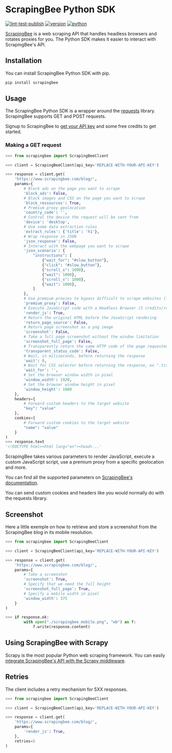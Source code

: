 # ScrapingBee Python SDK

[![lint-test-publish](https://github.com/scrapingbee/scrapingbee-python/workflows/lint-test-publish/badge.svg)](https://github.com/scrapingbee/scrapingbee-python/actions)
[![version](https://img.shields.io/pypi/v/scrapingbee.svg)](https://pypi.org/project/scrapingbee/)
[![python](https://img.shields.io/pypi/pyversions/scrapingbee.svg)](https://pypi.org/project/scrapingbee/)

[ScrapingBee](https://www.scrapingbee.com/) is a web scraping API that handles headless browsers and rotates proxies for you. The Python SDK makes it easier to interact with ScrapingBee's API.

## Installation

You can install ScrapingBee Python SDK with pip.

```bash
pip install scrapingbee
```

## Usage

The ScrapingBee Python SDK is a wrapper around the [requests](https://docs.python-requests.org/en/master/) library. ScrapingBee supports GET and POST requests.

Signup to ScrapingBee to [get your API key](https://app.scrapingbee.com/account/register) and some free credits to get started.

### Making a GET request

```python
>>> from scrapingbee import ScrapingBeeClient

>>> client = ScrapingBeeClient(api_key='REPLACE-WITH-YOUR-API-KEY')

>>> response = client.get(
    'https://www.scrapingbee.com/blog/', 
    params={
        # Block ads on the page you want to scrape	
        'block_ads': False,
        # Block images and CSS on the page you want to scrape	
        'block_ressources': True,
        # Premium proxy geolocation
        'country_code': '',
        # Control the device the request will be sent from	
        'device': 'desktop',
        # Use some data extraction rules
        'extract_rules': {'title': 'h1'},
        # Wrap response in JSON
        'json_response': False,
        # Interact with the webpage you want to scrape 
        'json_scenario': {
            "instructions": [
                {"wait_for": "#slow_button"},
                {"click": "#slow_button"},
                {"scroll_x": 1000},
                {"wait": 1000},
                {"scroll_x": 1000},
                {"wait": 1000},            
            ]
        },
        # Use premium proxies to bypass difficult to scrape websites (10-25 credits/request)
        'premium_proxy': False,
        # Execute JavaScript code with a Headless Browser (5 credits/request)
        'render_js': True,
        # Return the original HTML before the JavaScript rendering	
        'return_page_source': False,
        # Return page screenshot as a png image
        'screenshot': False,
        # Take a full page screenshot without the window limitation
        'screenshot_full_page': False,
        # Transparently return the same HTTP code of the page requested.
        'transparent_status_code': False,
        # Wait, in miliseconds, before returning the response
        'wait': 0,
        # Wait for CSS selector before returning the response, ex ".title"
        'wait_for': '',
        # Set the browser window width in pixel
        'window_width': 1920,
        # Set the browser window height in pixel
        'window_height': 1080
    },
    headers={
        # Forward custom headers to the target website
        "key": "value"
    },
    cookies={
        # Forward custom cookies to the target website
        "name": "value"
    }
)
>>> response.text
'<!DOCTYPE html><html lang="en"><head>...'
```

ScrapingBee takes various parameters to render JavaScript, execute a custom JavaScript script, use a premium proxy from a specific geolocation and more. 

You can find all the supported parameters on [ScrapingBee's documentation](https://www.scrapingbee.com/documentation/).

You can send custom cookies and headers like you would normally do with the requests library.

## Screenshot

Here a little exemple on how to retrieve and store a screenshot from the ScrapingBee blog in its mobile resolution.

```python
>>> from scrapingbee import ScrapingBeeClient

>>> client = ScrapingBeeClient(api_key='REPLACE-WITH-YOUR-API-KEY')

>>> response = client.get(
    'https://www.scrapingbee.com/blog/', 
    params={
        # Take a screenshot
        'screenshot': True,
        # Specify that we need the full height
        'screenshot_full_page': True,
        # Specify a mobile width in pixel
        'window_width': 375
    }
)

>>> if response.ok:
        with open("./scrapingbee_mobile.png", "wb") as f:
            f.write(response.content)
```

## Using ScrapingBee with Scrapy

Scrapy is the most popular Python web scraping framework. You can easily [integrate ScrapingBee's API with the Scrapy middleware](https://github.com/ScrapingBee/scrapy-scrapingbee).


## Retries

The client includes a retry mechanism for 5XX responses.

```python
>>> from scrapingbee import ScrapingBeeClient

>>> client = ScrapingBeeClient(api_key='REPLACE-WITH-YOUR-API-KEY')

>>> response = client.get(
    'https://www.scrapingbee.com/blog/', 
    params={
        'render_js': True,
    },
    retries=5
)
```